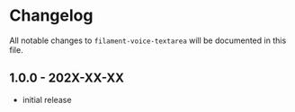 # Changelog

All notable changes to `filament-voice-textarea` will be documented in this file.

## 1.0.0 - 202X-XX-XX

- initial release
